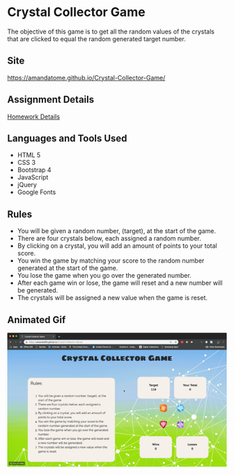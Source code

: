 # Crystal Collector Game
The objective of this game is to get all the random values of the crystals that are clicked to equal the random generated target number.

## Site
https://amandatome.github.io/Crystal-Collector-Game/

## Assignment Details
[Homework Details](homework_instructions.md)

## Languages and Tools Used
* HTML 5
* CSS 3
* Bootstrap 4
* JavaScript
* jQuery
* Google Fonts

## Rules
* You will be given a random number, (target), at the start of the game.
* There are four crystals below, each assigned a random number.
* By clicking on a crystal, you will add an amount of points to your total score.
* You win the game by matching your score to the random number generated at the start of the game.
* You lose the game when you go over the generated number.
* After each game win or lose, the game will reset and a new number will be generated.
* The crystals will be assigned a new value when the game is reset.

## Animated Gif
![Crystal Collector Game Demo](crystal-collector-game.gif)
